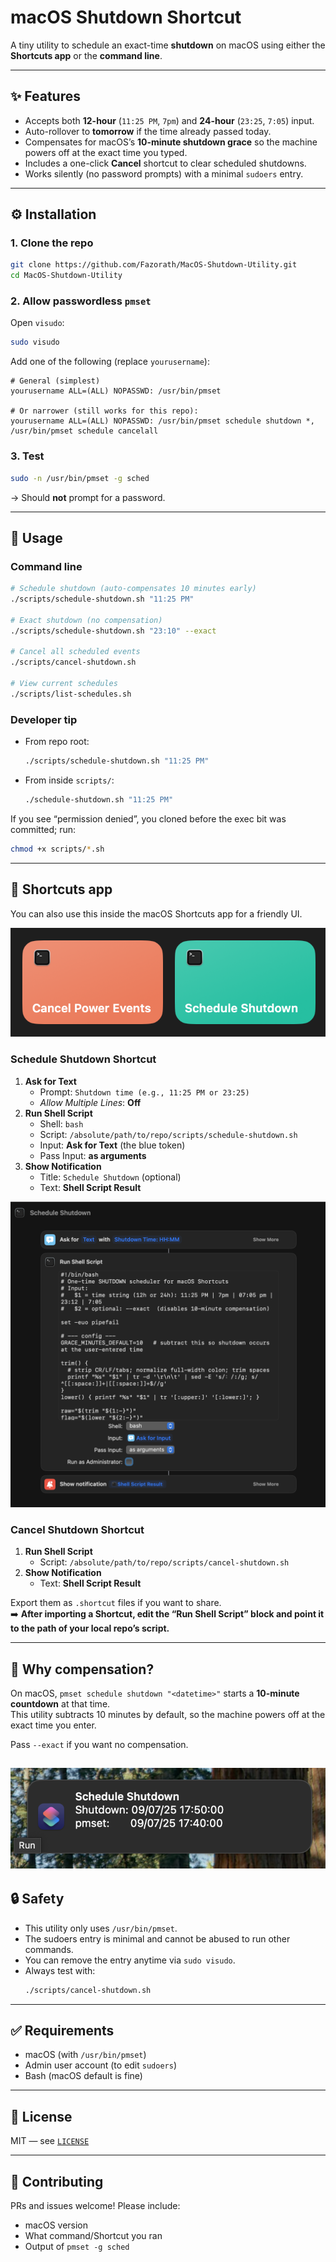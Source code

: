 # macOS Shutdown Shortcut

A tiny utility to schedule an exact-time **shutdown** on macOS using either the **Shortcuts app** or the **command line**.

---

## ✨ Features
- Accepts both **12-hour** (`11:25 PM`, `7pm`) and **24-hour** (`23:25`, `7:05`) input.  
- Auto-rollover to **tomorrow** if the time already passed today.  
- Compensates for macOS’s **10-minute shutdown grace** so the machine powers off at the exact time you typed.  
- Includes a one-click **Cancel** shortcut to clear scheduled shutdowns.  
- Works silently (no password prompts) with a minimal `sudoers` entry.

---

## ⚙️ Installation

### 1. Clone the repo
```bash
git clone https://github.com/Fazorath/MacOS-Shutdown-Utility.git
cd MacOS-Shutdown-Utility
```

### 2. Allow passwordless `pmset`
Open `visudo`:
```bash
sudo visudo
```

Add one of the following (replace `yourusername`):

```text
# General (simplest)
yourusername ALL=(ALL) NOPASSWD: /usr/bin/pmset

# Or narrower (still works for this repo):
yourusername ALL=(ALL) NOPASSWD: /usr/bin/pmset schedule shutdown *, /usr/bin/pmset schedule cancelall
```

### 3. Test
```bash
sudo -n /usr/bin/pmset -g sched
```
→ Should **not** prompt for a password.

---

## 🚀 Usage

### Command line
```bash
# Schedule shutdown (auto-compensates 10 minutes early)
./scripts/schedule-shutdown.sh "11:25 PM"

# Exact shutdown (no compensation)
./scripts/schedule-shutdown.sh "23:10" --exact

# Cancel all scheduled events
./scripts/cancel-shutdown.sh

# View current schedules
./scripts/list-schedules.sh
```

### Developer tip
- From repo root:  
  ```bash
  ./scripts/schedule-shutdown.sh "11:25 PM"
  ```
- From inside `scripts/`:  
  ```bash
  ./schedule-shutdown.sh "11:25 PM"
  ```

If you see “permission denied”, you cloned before the exec bit was committed; run:
```bash
chmod +x scripts/*.sh
```

---

## 📱 Shortcuts app

You can also use this inside the macOS Shortcuts app for a friendly UI.

![Shortcut Layout](docs/shortCut.png)

### Schedule Shutdown Shortcut
1. **Ask for Text**  
   - Prompt: `Shutdown time (e.g., 11:25 PM or 23:25)`  
   - *Allow Multiple Lines*: **Off**
2. **Run Shell Script**  
   - Shell: `bash`  
   - Script: `/absolute/path/to/repo/scripts/schedule-shutdown.sh`  
   - Input: **Ask for Text** (the blue token)  
   - Pass Input: **as arguments**
3. **Show Notification**  
   - Title: `Schedule Shutdown` (optional)  
   - Text: **Shell Script Result**

![UI Layout](docs/shortcutSetup.png)

### Cancel Shutdown Shortcut
1. **Run Shell Script**  
   - Script: `/absolute/path/to/repo/scripts/cancel-shutdown.sh`
2. **Show Notification**  
   - Text: **Shell Script Result**

Export them as `.shortcut` files if you want to share.  
➡️ **After importing a Shortcut, edit the “Run Shell Script” block and point it to the path of your local repo’s script.**

---

## 📝 Why compensation?

On macOS, `pmset schedule shutdown "<datetime>"` starts a **10-minute countdown** at that time.  
This utility subtracts 10 minutes by default, so the machine powers off at the exact time you enter.  

Pass `--exact` if you want no compensation.

![Notification Example](docs/shutdownBanner.png)
---

## 🔒 Safety

- This utility only uses `/usr/bin/pmset`.  
- The sudoers entry is minimal and cannot be abused to run other commands.  
- You can remove the entry anytime via `sudo visudo`.  
- Always test with:
  ```bash
  ./scripts/cancel-shutdown.sh
  ```

---

## ✅ Requirements
- macOS (with `/usr/bin/pmset`)  
- Admin user account (to edit `sudoers`)  
- Bash (macOS default is fine)

---

## 📜 License
MIT — see [`LICENSE`](LICENSE)

---

## 🤝 Contributing
PRs and issues welcome! Please include:
- macOS version
- What command/Shortcut you ran
- Output of `pmset -g sched`
